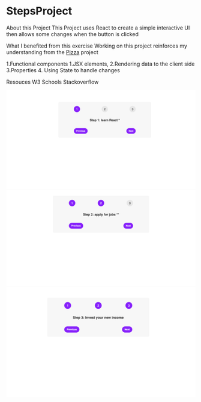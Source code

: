 # StepsProject

About this Project
This Project uses React to create a simple interactive UI then allows some changes when the button is clicked

What I benefited from this exercise
Working on this project reinforces my understanding from the <a href="https://github.com/Muhammad-MO/PizzaMenu" target="blank">Pizza</a> project

1.Functional components
1.JSX elements,
2.Rendering data to the client side
3.Properties 4. Using State to handle changes

Resouces
W3 Schools
Stackoverflow

![picture](steps/screenshot/steps1.png)
![picture](steps/screenshot/steps2.png)
![picture](steps/screenshot/steps3.png)
